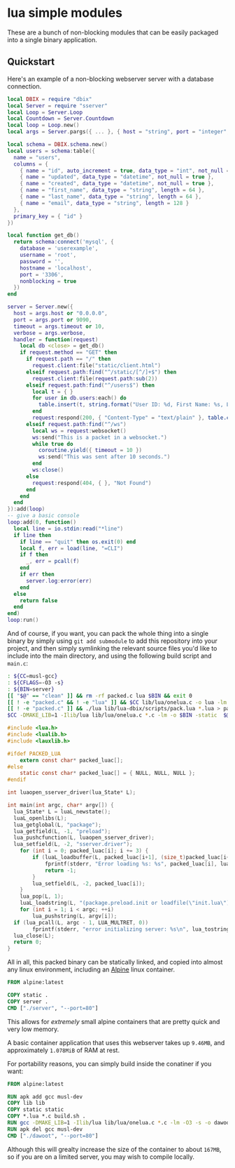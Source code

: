 # lua simple modules

These are a bunch of non-blocking modules that can be easily packaged into a single binary application.

## Quickstart

Here's an example of a non-blocking webserver server with a database connection.

```lua
local DBIX = require "dbix"
local Server = require "sserver"
local Loop = Server.Loop
local Countdown = Server.Countdown
local loop = Loop.new()
local args = Server.pargs({ ... }, { host = "string", port = "integer", verbose = "flag", timeout = "integer",  })

local schema = DBIX.schema.new()
local users = schema:table({
  name = "users",
  columns = {
    { name = "id", auto_increment = true, data_type = "int", not_null = true },
    { name = "updated", data_type = "datetime", not_null = true },
    { name = "created", data_type = "datetime", not_null = true },
    { name = "first_name", data_type = "string", length = 64 },
    { name = "last_name", data_type = "string", length = 64 },
    { name = "email", data_type = "string", length = 128 }
  },
  primary_key = { "id" }
})

local function get_db()
  return schema:connect('mysql', { 
    database = 'userexample',
    username = 'root',
    password = '',
    hostname = 'localhost',
    port = '3306',
    nonblocking = true
  })
end

server = Server.new({ 
  host = args.host or "0.0.0.0", 
  port = args.port or 9090, 
  timeout = args.timeout or 10,
  verbose = args.verbose,
  handler = function(request)
    local db <close> = get_db()
    if request.method == "GET" then
      if request.path == "/" then
        request.client:file("static/client.html")
      elseif request.path:find("^/static/[^/]+$") then
        request.client:file(request.path:sub(2))
      elseif request.path:find("^/users$") then
        local t = { }
        for user in db.users:each() do
          table.insert(t, string.format("User ID: %d, First Name: %s, Last Name: %s", user.id, user.first_name, user.last_name))
        end
        request:respond(200, { "Content-Type" = "text/plain" }, table.concat(t, "\n"))
      elseif request.path:find("^/ws")
        local ws = request:websocket()
        ws:send("This is a packet in a websocket.")
        while true do
          coroutine.yield({ timeout = 10 })
          ws:send("This was sent after 10 seconds.")
        end
        ws:close()
      else
        request:respond(404, { }, "Not Found")
      end
    end
  end
}):add(loop)
-- give a basic console
loop:add(0, function()
  local line = io.stdin:read("*line")
  if line then
    if line == "quit" then os.exit(0) end
    local f, err = load(line, "=CLI")
    if f then
      _, err = pcall(f)
    end
    if err then
      server.log:error(err)
    end
  else
    return false
  end
end)
loop:run()
```

And of course, if you want, you can pack the whole thing into a single binary by simply using `git add submodule` to add
this repository into your project, and then simply symlinking the relevant source files you'd like to include into the main
directory, and using the following build script and `main.c`:

```bash
: ${CC=musl-gcc}
: ${CFLAGS=-O3 -s}
: ${BIN=server}
[[ "$@" == "clean" ]] && rm -rf packed.c lua $BIN && exit 0
[[ ! -e "packed.c" && ! -e "lua" ]] && $CC lib/lua/onelua.c -o lua -lm
[[ ! -e "packed.c" ]] && ./lua lib/lua-dbix/scripts/pack.lua *.lua > packed.c
$CC -DMAKE_LIB=1 -Ilib/lua lib/lua/onelua.c *.c -lm -o $BIN -static  $@
```

```c
#include <lua.h>
#include <lualib.h>
#include <lauxlib.h>

#ifdef PACKED_LUA
	extern const char* packed_luac[];
#else
	static const char* packed_luac[] = { NULL, NULL, NULL };
#endif

int luaopen_sserver_driver(lua_State* L);

int main(int argc, char* argv[]) {
  lua_State* L = luaL_newstate();
  luaL_openlibs(L);
  lua_getglobal(L, "package");
  lua_getfield(L, -1, "preload");
  lua_pushcfunction(L, luaopen_sserver_driver);
  lua_setfield(L, -2, "sserver.driver");
	for (int i = 0; packed_luac[i]; i += 3) {
		if (luaL_loadbuffer(L, packed_luac[i+1], (size_t)packed_luac[i+2], packed_luac[i])) {
			fprintf(stderr, "Error loading %s: %s", packed_luac[i], lua_tostring(L, -1));
			return -1;
		}
		lua_setfield(L, -2, packed_luac[i]);
	}
	lua_pop(L, 1);
	luaL_loadstring(L, "(package.preload.init or loadfile(\"init.lua\"))(...)");
	for (int i = 1; i < argc; ++i) 
		lua_pushstring(L, argv[i]);
  if (lua_pcall(L, argc - 1, LUA_MULTRET, 0))
		fprintf(stderr, "error initializing server: %s\n", lua_tostring(L, -1));
  lua_close(L);
  return 0;
}
```

All in all, this packed binary can be statically linked, and copied into almost any linux environment,
including an [Alpine](https://alpinelinux.org/) linux container.

```dockerfile
FROM alpine:latest

COPY static .
COPY server .
CMD ["./server", "--port=80"]
```

This allows for *extremely* small alpine containers that are pretty quick and very low memory.

A basic container application that uses this webserver takes up `9.46MB`, and approximately `1.078MiB`
of RAM at rest.

For portability reasons, you can simply build inside the conatiner if you want:

```dockerfile
FROM alpine:latest

RUN apk add gcc musl-dev
COPY lib lib
COPY static static
COPY *.lua *.c build.sh .
RUN gcc -DMAKE_LIB=1 -Ilib/lua lib/lua/onelua.c *.c -lm -O3 -s -o dawoot
RUN apk del gcc musl-dev
CMD ["./dawoot", "--port=80"]
```

Although this will grealty increase the size of the container to about `167MB`, so if you are on a limited
server, you may wish to compile locally.


